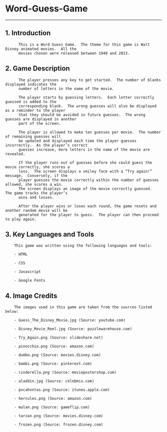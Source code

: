 # Word-Guess-Game
---------------

##  **1.	Introduction** 

          This is a Word Guess Game.  The theme for this game is Walt Disney animated movies.  All the 
          movies chosen were released between 1940 and 2013.  



##  **2.	Game Description**

          The player presses any key to get started.  The number of blanks displayed indicates the 
          number of letters in the name of the movie.  

          The player starts by guessing letters.  Each letter correctly guessed is added to the 
          corresponding blank.  The wrong guesses will also be displayed as a reminder to the player 
          that they should be avoided in future guesses.  The wrong guesses are displayed in another 
          part of the screen.  

          The player is allowed to make ten guesses per movie.  The number of remaining guesses will 
          be updated and displayed each time the player guesses incorrectly.  As the player’s correct 
          guesses increase, more letters in the name of the movie are revealed.  

          If the player runs out of guesses before she could guess the movie correctly, she scores a 
          loss.  The screen displays a smiley face with a “Try again!” message.  Conversely, if the 
          player guesses the movie correctly within the number of guesses allowed, she scores a win.  
          The screen displays an image of the movie correctly guessed.  The game tracks the player’s 
          wins and losses.  

          After the player wins or loses each round, the game resets and another random movie will be 
          generated for the player to guess.  The player can then proceed to play again.   



## **3.	Key Languages and Tools**

        This game was written using the following languages and tools:

        - HTML
    
        - CSS
    
        - Javascript 
    
        - Google Fonts



## **4.	Image Credits**

        The images used in this game are taken from the sources listed below:
                       
        - Guess_The_Disney_Movie.jpg (Source: youtube.com)

        - Disney_Movie_Reel.jpg (Source: puzzlewarehouse.com)
    
        - Try_Again.png (Source: slideshare.net)		

        - pinocchio.png (Source: amazon.com)
    
        - dumbo.png (Source: movies.disney.com)
    
        - bambi.png (Source: pinterest.com)
    
        - cinderella.png (Source: moviepostershop.com)
    
        - aladdin.jpg (Source: celebmix.com)
    
        - pocahontas.png (Source: itunes.apple.com)
    
        - hercules.png (Source: amazon.com)
  
        - mulan.png (Source: gameflip.com)
  
        - tarzan.png (Source: movies.disney.com)
  
        - frozen.png (Source: frozen.disney.com)
